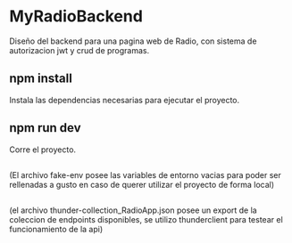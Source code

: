 # MyRadioBackend
Diseño del backend para una pagina web de Radio, con sistema de autorizacion jwt y crud de programas.

## npm install
Instala las dependencias necesarias para ejecutar el proyecto.

## npm run dev
Corre el proyecto.



##
(El archivo fake-env posee las variables de entorno vacias para poder ser rellenadas a gusto en caso de querer utilizar el proyecto de forma local)
##
(el archivo thunder-collection_RadioApp.json posee un export de la coleccion de endpoints disponibles, se utilizo thunderclient para testear el funcionamiento de la api)
